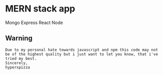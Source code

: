 # MERN stack app
Mongo
Express
React
Node

## Warning
```
Due to my personal hate towards javascript and npm this code may not be of the highest quality but i just want to let you know, that i've tried my best.
Sincerely,
hyperxpizza
```
